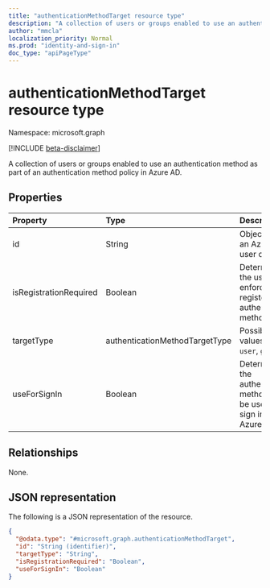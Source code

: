 ```yaml
---
title: "authenticationMethodTarget resource type"
description: "A collection of users or groups enabled to use an authentication method as part of an authentication method policy."
author: "mmcla"
localization_priority: Normal
ms.prod: "identity-and-sign-in"
doc_type: "apiPageType"
---
```


# authenticationMethodTarget resource type

Namespace: microsoft.graph

[!INCLUDE [beta-disclaimer](../../includes/beta-disclaimer.md)]

A collection of users or groups enabled to use an authentication method as part of an authentication method policy in Azure AD.


## Properties
|Property|Type|Description|
|:---|:---|:---|
|id|String|Object Id of an Azure AD user or group.|
|isRegistrationRequired|Boolean|Determines if the user is enforced to register the authentication method.|
|targetType|authenticationMethodTargetType|Possible values are: `user`, `group`.|
|useForSignIn|Boolean|Determines if the authentication method can be used to sign in to Azure AD.|

## Relationships
None.

## JSON representation
The following is a JSON representation of the resource.
<!-- {
  "blockType": "resource",
  "keyProperty": "id",
  "@odata.type": "microsoft.graph.authenticationMethodTarget",
  "baseType": "microsoft.graph.entity",
  "openType": false
}
-->
``` json
{
  "@odata.type": "#microsoft.graph.authenticationMethodTarget",
  "id": "String (identifier)",
  "targetType": "String",
  "isRegistrationRequired": "Boolean",
  "useForSignIn": "Boolean"
}
```
